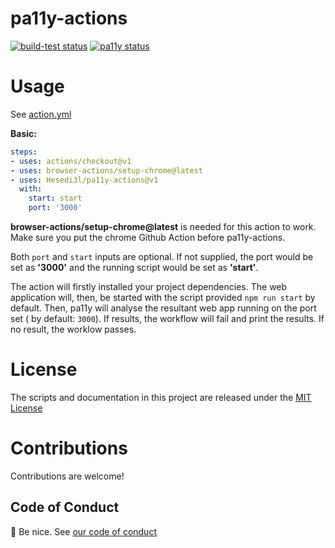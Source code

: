 # pa11y-actions
<p align="left">
  <a href="https://github.com/Hesedi3l/pa11y-actions/actions?query=workflow%3Abuild-test"><img alt="build-test status" src="https://github.com/Hesedi3l/pa11y-actions/workflows/build-test/badge.svg"></a> 
<a href="https://github.com/Hesedi3l/pa11y-actions/actions?query=workflow%3Apayy1-test"><img alt="pa11y status" src="https://github.com/Hesedi3l/pa11y-actions/workflows/payy1-test/badge.svg"></a> 
</p>

# Usage

See [action.yml](action.yml)

**Basic:**
```yaml
steps:
- uses: actions/checkout@v1
- uses: browser-actions/setup-chrome@latest
- uses: Hesedi3l/pa11y-actions@v1
  with:
    start: start
    port: '3000'
```

**browser-actions/setup-chrome@latest** is needed for this action to work. Make sure you put the chrome Github Action before pa11y-actions.

Both `port` and `start` inputs are optional. If not supplied, the port would be set as **'3000'** and the running script would be set as **'start'**.

The action will firstly installed your project dependencies. The web application will, then, be started with the script provided ``npm run start`` by default. Then, pa11y will analyse the resultant web app running on the port set ( by default: ``3000``). If results, the workflow will fail and print the results. If no result, the worklow passes.

# License

The scripts and documentation in this project are released under the [MIT License](LICENSE)

# Contributions

Contributions are welcome!

## Code of Conduct

:wave: Be nice.  See [our code of conduct](CONDUCT)
